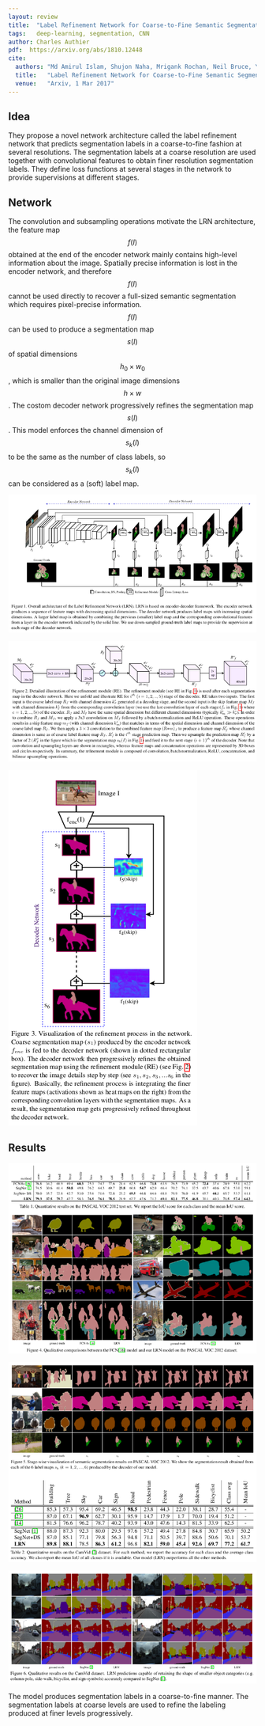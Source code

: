 ```yaml
---
layout: review
title:  "Label Refinement Network for Coarse-to-Fine Semantic Segmentation"
tags:   deep-learning, segmentation, CNN
author: Charles Authier
pdf:  https://arxiv.org/abs/1810.12448
cite:
  authors: "Md Amirul Islam, Shujon Naha, Mrigank Rochan, Neil Bruce, Yang Wang"
  title:   "Label Refinement Network for Coarse-to-Fine Semantic Segmentation"
  venue:   "Arxiv, 1 Mar 2017"
---
```


## Idea
They propose a novel network architecture called the label refinement network that predicts segmentation labels in a coarse-to-fine fashion at several resolutions.
The segmentation labels at a coarse resolution are used together with convolutional features to obtain finer resolution segmentation labels.
They define loss functions at several stages in the network to provide supervisions at different stages.

## Network
The convolution and subsampling operations motivate the LRN architecture, the feature map $$f(I)$$ obtained at the end of the encoder network mainly contains high-level information about the image.
Spatially precise information is lost in the encoder network, and therefore $$f(I)$$ cannot be used directly to recover a full-sized semantic segmentation which requires pixel-precise information.
$$f(I)$$ can be used to produce a segmentation map $$s(I)$$ of spatial dimensions $$h_0 \times w_0$$ , which is smaller than the original image dimensions $$h \times w$$.
The costom decoder network progressively refines the segmentation map $$s(I)$$.
This model enforces the channel dimension of $$s_k (I)$$ to be the same as the number of class labels, so $$s_k (I)$$ can be considered as a (soft) label map.

![](/article/images/LRN/network.png)

![](/article/images/LRN/RE.png)

![](/article/images/LRN/viz.png)

## Results

![](/article/images/LRN/pascal.png)

![](/article/images/LRN/camvid.png)

![](/article/images/LRN/camvid2.png)

The model produces segmentation labels in a coarse-to-fine manner. The segmentation labels at coarse levels are used to refine the labeling produced at finer levels progressively.
